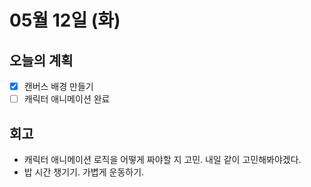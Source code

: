 # 05월 12일 \(화\)

## 오늘의 계획

* [x] 캔버스 배경 만들기
* [ ] 캐릭터 애니메이션 완료

## 회고

* 캐릭터 애니메이션 로직을 어떻게 짜야할 지 고민. 내일 같이 고민해봐야겠다.
* 밥 시간 챙기기. 가볍게 운동하기.

